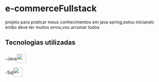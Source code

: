 # e-commerceFullstack

projeto para praticar meus conhecimentos em java spring,estou iniciando então deve ter muitos erros,vou arrumar todos

## Tecnologias utilizadas

<div style="display: flex; align-items: center;">
- <p>Java</p></p><img width="30" height="30" src="./logosTech/logo-java.svg">
</div>

<div style="display: flex; align-items: center;">
- <p>Sql </p></p><img width="30" height="30" src="./logosTech/logo-mysql.svg">
</div>
